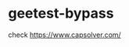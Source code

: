 # geetest-bypass
check https://www.capsolver.com/ 





















                                       